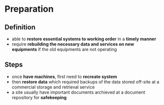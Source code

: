 # Preparation
## Definition
- able to __restore essential systems to working order__ in a __timely manner__
- require __rebuilding the necessary data and services on new equipments__ if the old equipments are not operating

## Steps
- once __have machines__, first need to __recreate system__
- then __restore data__ which required backups of the data stored off-site at a commercial storage and retrieval service
- a site usually have important documents archieved at a document repository for __safekeeping__
